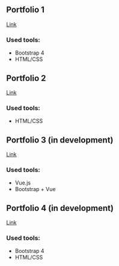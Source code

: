 ## Portfolio 1
[Link](https://floodgreenmouse.github.io/portfolio1)
### Used tools:
- Bootstrap 4
- HTML/CSS
## Portfolio 2
[Link](https://floodgreenmouse.github.io/portfolio2)
### Used tools:
- HTML/CSS
## Portfolio 3 (in development)
[Link](https://floodgreenmouse.github.io/portfolio3)
### Used tools:
- Vue.js
- Bootstrap + Vue
## Portfolio 4 (in development)
[Link](https://floodgreenmouse.github.io/portfolio4)
### Used tools:
- Bootstrap 4
- HTML/CSS
